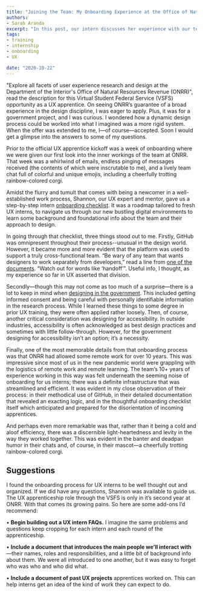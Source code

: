 ```yaml
---
title: "Joining the Team: My Onboarding Experience at the Office of Natural Resources Revenue"
authors:
- Sarah Aranda
excerpt: "In this post, our intern discusses her experience with our team's onboarding process and takeaways from her experience."
tags:
- training
- internship
- onboarding
- UX

date: "2020-10-22"
---
```


"Explore all facets of user experience research and design at the Department of the Interior's Office of Natural Resources Revenue (ONRR)", read the description for this Virtual Student Federal Service (VSFS) opportunity as a UX apprentice.   On seeing ONRR’s guarantee of a broad experience in the design discipline, I was eager to apply.  Plus, it was for a government project, and I was curious.  I wondered how a dynamic design process could be worked into what I imagined was a more rigid system. When the offer was extended to me, I—of course—accepted.  Soon I would get a glimpse into the answers to some of my questions.

Prior to the official UX apprentice kickoff was a week of onboarding where we were given our first look into the inner workings of the team at ONRR.  That week was a whirlwind of emails, endless pinging of messages received (the contents of which were inscrutable to me), and a lively team chat full of colorful and unique emojis, including a cheerfully trotting rainbow-colored corgi.

Amidst the flurry and tumult that comes with being a newcomer in a well-established work process, Shannon, our UX expert and mentor, gave us a step-by-step intern [onboarding checklist]( https://github.com/ONRR/nrrd/wiki/Onboarding-checklist).  It was a roadmap tailored to fresh UX interns, to navigate us through our new bustling digital environments to learn some background and foundational info about the team and their approach to design.

In going through that checklist, three things stood out to me.  Firstly, GitHub was omnipresent throughout their process--unusual in the design world.  However, it became more and more evident that the platform was used to support a truly cross-functional team.  “Be wary of any team that wants designers to work separately from developers,” read a line from [one of the documents](https://github.com/ONRR/nrrd/wiki/Little-rules-for-designing-with-data).  “Watch out for words like ‘handoff’”.  Useful info, I thought, as my experience so far in UX asserted that division.

Secondly—though this may not come as too much of a surprise—there is a lot to keep in mind when [designing in the government]( https://github.com/ONRR/nrrd/wiki/What-you-need-to-know-about-doing-design-and-research-in-the-federal-government).  This included getting informed consent and being careful with personally identifiable information in the research process.  While I learned these things to some degree in prior UX training, they were often applied rather loosely.  Then, of course, another critical consideration was designing for accessibility.  In outside industries, accessibility is often acknowledged as best design practices and sometimes with little follow-through. However, for the government designing for accessibility isn’t an option; it’s a necessity.

Finally, one of the most memorable details from that onboarding process was that ONRR  had allowed some remote work for over 10 years.  This was impressive since most of us in the new pandemic world were grappling with the logistics of remote work and remote learning.  The team’s 10+ years of experience working in this way was felt underneath the seeming noise of onboarding for us interns; there was a definite infrastructure that was streamlined and efficient.  It was evident in my close observation of their process: in their methodical use of GitHub, in their detailed documentation that revealed an exacting logic, and in the thoughtful onboarding checklist itself which anticipated and prepared for the disorientation of incoming apprentices.

And perhaps even more remarkable was that, rather than it being a cold and aloof efficiency, there was a discernible light-heartedness and levity in the way they worked together.  This was evident in the banter and deadpan humor in their chats and, of course, in their mascot—a cheerfully trotting rainbow-colored corgi.

## Suggestions
I found the onboarding process for UX interns to be well thought out and organized.  If we did have any questions, Shannon was available to guide us.  The UX apprenticeship role through the VSFS is only in it’s  second year at ONRR.  With that comes its growing pains.  So here are some add-ons I’d recommend:

•	**Begin building out a UX intern FAQs.**  I imagine the same problems and questions keep cropping for each intern and each round of the apprenticeship.

•	**Include a document that introduces the main people we’ll interact with**—their names, roles and responsibilities, and a little bit of background info about them.  We were all introduced to one another, but it was easy to forget who was who and who did what.

•	**Include a document of past UX projects**  apprentices worked on.  This can help interns get an idea of the kind of work they can expect to do.
